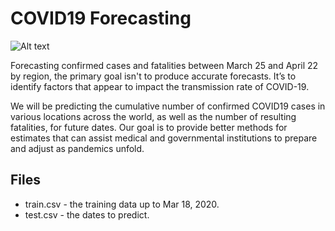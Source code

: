 # COVID19 Forecasting

![Alt text](relative/path/to/img.jpg?raw=true "Confirmed Cases Worldwide")

Forecasting confirmed cases and fatalities between March 25 and April 22 by region, the primary goal isn't to produce accurate forecasts. It’s to identify factors that appear to impact the transmission rate of COVID-19.

We will be predicting the cumulative number of confirmed COVID19 cases in various locations across the world, as well as the number of resulting fatalities, for future dates. Our goal is to provide better methods for estimates that can assist medical and governmental 
institutions to prepare and adjust as pandemics unfold.

## Files 

* train.csv - the training data up to Mar 18, 2020.
* test.csv - the dates to predict.
